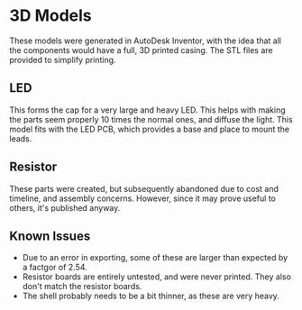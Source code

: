 3D Models
=========


These models were generated in AutoDesk Inventor, with the idea that all the 
components would have a full, 3D printed casing. The STL files are provided to simplify printing.

LED
---
This forms the cap for a very large and heavy LED. This helps with making the parts seem 
properly 10 times the normal ones, and diffuse the light. This model fits with the LED PCB, 
which provides a base and place to mount the leads. 


Resistor
--------
These parts were created, but subsequently abandoned due to cost and timeline, and assembly concerns. 
However, since it may prove useful to others, it's published anyway.


Known Issues
------------
- Due to an error in exporting, some of these are larger than expected by a factgor of 2.54.
- Resistor boards are entirely untested, and were never printed. They also don't match the resistor boards.
- The shell probably needs to be a bit thinner, as these are very heavy.